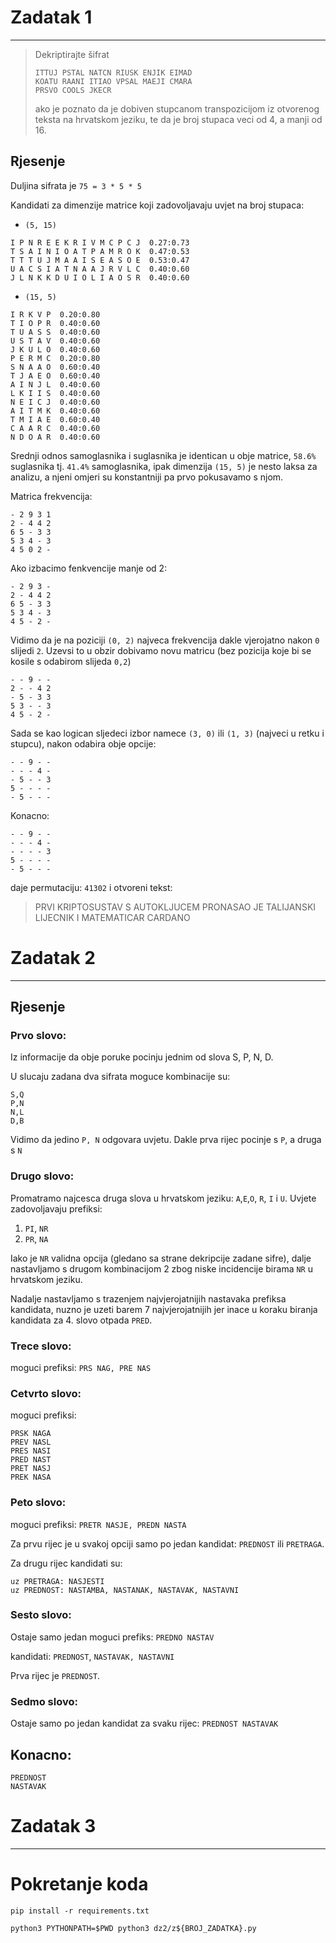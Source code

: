 # Zadatak 1
________________
> Dekriptirajte šifrat
> ```
> ITTUJ PSTAL NATCN RIUSK ENJIK EIMAD
> KOATU RAANI ITIAO VPSAL MAEJI CMARA
> PRSVO COOLS JKECR
> ```
> ako je poznato da je dobiven stupcanom transpozicijom iz otvorenog
teksta na hrvatskom jeziku, te da je broj stupaca veci od 4, a manji
od 16.

## Rjesenje
Duljina sifrata je `75 = 3 * 5 * 5`

Kandidati za dimenzije matrice koji zadovoljavaju uvjet na broj stupaca:
- `(5, 15)`
```
I P N R E E K R I V M C P C J  0.27:0.73
T S A I N I O A T P A M R O K  0.47:0.53
T T T U J M A A I S E A S O E  0.53:0.47
U A C S I A T N A A J R V L C  0.40:0.60
J L N K K D U I O L I A O S R  0.40:0.60
```
- `(15, 5)`
```
I R K V P  0.20:0.80
T I O P R  0.40:0.60
T U A S S  0.40:0.60
U S T A V  0.40:0.60
J K U L O  0.40:0.60
P E R M C  0.20:0.80
S N A A O  0.60:0.40
T J A E O  0.60:0.40
A I N J L  0.40:0.60
L K I I S  0.40:0.60
N E I C J  0.40:0.60
A I T M K  0.40:0.60
T M I A E  0.60:0.40
C A A R C  0.40:0.60
N D O A R  0.40:0.60
```

Srednji odnos samoglasnika i suglasnika je identican u obje matrice, `58.6%` suglasnika tj. `41.4%` samoglasnika, ipak dimenzija `(15, 5)` je nesto laksa za
analizu, a njeni omjeri su konstantniji pa prvo pokusavamo s njom.

Matrica frekvencija:
```
- 2 9 3 1
2 - 4 4 2
6 5 - 3 3
5 3 4 - 3
4 5 0 2 -
```

Ako izbacimo fenkvencije manje od 2:
```
- 2 9 3 -
2 - 4 4 2
6 5 - 3 3
5 3 4 - 3
4 5 - 2 -
```

Vidimo da je na poziciji `(0, 2)` najveca frekvencija dakle vjerojatno nakon `0` slijedi `2`. 
Uzevsi to u obzir dobivamo novu matricu (bez pozicija koje bi se kosile s odabirom slijeda `0,2`)
```
- - 9 - -
2 - - 4 2
- 5 - 3 3
5 3 - - 3
4 5 - 2 -
```

Sada se kao logican sljedeci izbor namece `(3, 0)` ili `(1, 3)` (najveci u retku i stupcu), nakon odabira obje opcije:
```
- - 9 - -
- - - 4 -
- 5 - - 3
5 - - - -
- 5 - - -
```

Konacno:
```
- - 9 - -
- - - 4 -
- - - - 3
5 - - - -
- 5 - - -
```
daje permutaciju: `41302` i otvoreni tekst:
> PRVI KRIPTOSUSTAV S AUTOKLJUCEM PRONASAO JE TALIJANSKI
> LIJECNIK I MATEMATICAR CARDANO

# Zadatak 2
______________________________

## Rjesenje

### Prvo slovo:
Iz informacije da obje poruke pocinju jednim od slova S, P, N, D. 

U slucaju zadana dva sifrata moguce kombinacije su:
```
S,Q
P,N
N,L
D,B
```
Vidimo da jedino `P, N` odgovara uvjetu. Dakle prva rijec pocinje s `P`, a druga s `N`

### Drugo slovo:

Promatramo najcesca druga slova u hrvatskom jeziku: `A`,`E`,`O`, `R`, `I` i `U`. 
Uvjete zadovoljavaju prefiksi:
1. `PI`, `NR`
2. `PR`, `NA`

Iako je `NR` validna opcija (gledano sa strane dekripcije zadane sifre), dalje nastavljamo s drugom kombinacijom 2 zbog
niske incidencije birama `NR` u hrvatskom jeziku.

Nadalje nastavljamo s trazenjem najvjerojatnijih nastavaka prefiksa kandidata, nuzno je uzeti barem 7 najvjerojatnijih jer
inace u koraku biranja kandidata za 4. slovo otpada `PRED`.

### Trece slovo:
moguci prefiksi: `PRS NAG, PRE NAS`

### Cetvrto slovo:
moguci prefiksi: 
```
PRSK NAGA 
PREV NASL 
PRES NASI 
PRED NAST 
PRET NASJ 
PREK NASA
``` 

### Peto slovo:
moguci prefiksi: `PRETR NASJE, PREDN NASTA` 

Za prvu rijec je u svakoj opciji samo po jedan kandidat: 
`PREDNOST` ili `PRETRAGA`.

Za drugu rijec kandidati su:
```
uz PRETRAGA: NASJESTI
uz PREDNOST: NASTAMBA, NASTANAK, NASTAVAK, NASTAVNI
```
### Sesto slovo:
Ostaje samo jedan moguci prefiks: `PREDNO NASTAV`

kandidati: `PREDNOST`,  `NASTAVAK, NASTAVNI` 

Prva rijec je `PREDNOST`.

### Sedmo slovo:
Ostaje samo po jedan kandidat za svaku rijec: `PREDNOST NASTAVAK` 

## Konacno:
```
PREDNOST 
NASTAVAK
``` 


# Zadatak 3
__________________

# Pokretanje koda
`pip install -r requirements.txt`

`python3 PYTHONPATH=$PWD python3 dz2/z${BROJ_ZADATKA}.py`